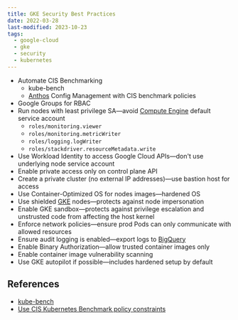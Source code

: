 ```yaml
---
title: GKE Security Best Practices
date: 2022-03-28
last-modified: 2023-10-23
tags:
  - google-cloud
  - gke
  - security
  - kubernetes
---
```


- Automate CIS Benchmarking
	- kube-bench
	- [Anthos](notes/Anthos.md) Config Management with CIS benchmark policies
- Google Groups for RBAC
- Run nodes with least privilege SA—avoid [Compute Engine](notes/Compute%20Engine.md) default service account
	- `roles/monitoring.viewer`
	- `roles/monitoring.metricWriter`
	- `roles/logging.logWriter`
	- `roles/stackdriver.resourceMetadata.write`
- Use Workload Identity to access Google Cloud APIs—don't use underlying node service account
- Enable private access only on control plane API
- Create a private cluster (no external IP addresses)—use bastion host for access
- Use Container-Optimized OS for nodes images—hardened OS
- Use shielded [GKE](notes/Kubernetes%20Engine%20(GKE).md) nodes—protects against node impersonation
- Enable GKE sandbox—protects against privilege escalation and unstrusted code from affecting the host kernel
- Enforce network policies—ensure prod Pods can only communicate with allowed resources
- Ensure audit logging is enabled—export logs to [BigQuery](notes/BigQuery.md)
- Enable Binary Authorization—allow trusted container images only
- Enable container image vulnerability scanning
- Use GKE autopilot if possible—includes hardened setup by default

## References

- [kube-bench](https://github.com/aquasecurity/kube-bench)
- [Use CIS Kubernetes Benchmark policy constraints](https://cloud.google.com/anthos-config-management/docs/how-to/using-cis-k8s-benchmark)
